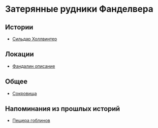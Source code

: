 # Затерянные рудники Фанделвера

## Истории
* [Сильдар Холлвинтер](./sildor.md)


## Локации
* [Фандалин описание](./fandalin-description.md)


## Общее
* [Сокровища](./hidden-treasures.md)


## Напоминания из прошлых историй
* [Пещера гоблинов](./goblin-cave.md)